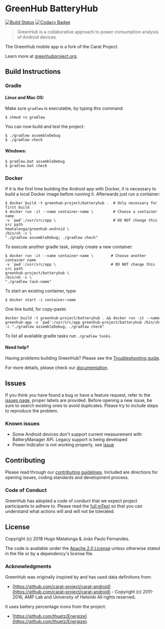# GreenHub BatteryHub

[![Build Status](https://travis-ci.org/greenhub-project/batteryhub.svg?branch=1.2)](https://travis-ci.org/greenhub-project/batteryhub)
[![Codacy Badge](https://api.codacy.com/project/badge/Grade/c87e12f6973248e3bf66f2d34185bdf8)](https://www.codacy.com/app/hmatalonga/batteryhub?utm_source=github.com&amp;utm_medium=referral&amp;utm_content=greenhub-project/batteryhub&amp;utm_campaign=Badge_Grade)

> GreenHub is a collaborative approach to power consumption analysis of Android devices.

The GreenHub mobile app is a fork of the Carat Project.

Learn more at [greenhubproject.org](https://greenhubproject.org).

## Build Instructions

### Gradle

#### Linux and Mac OS:

Make sure `gradlew` is executable, by typing this command:
```shell
$ chmod +x gradlew
```

You can now build and test the project:
```shell
$ ./gradlew assembleDebug
$ ./gradlew check
```

#### Windows:

```shell
$ gradlew.bat assembleDebug
$ gradlew.bat check
```


### Docker

If it is the first time building the Android app with Docker, it is necessary to build a local Docker image before running it. Afterwards just run a container:
```shell
$ docker build -t greenhub-project/batteryhub .  # Only necessary for first build
$ docker run -it --name container-name \         # Choose a container name
-v `pwd`:/usr/src/app \                          # DO NOT change this src path
hmatalonga/greenhub-android \
/bin/sh -c \
"./gradlew assembleDebug; ./gradlew check"
```

To execute another gradle task, simply create a new container:
```shell
$ docker run -it --name container-name \        # Choose another container name
-v `pwd`:/usr/src/app \                         # DO NOT change this src path
greenhub-project/batteryhub \
/bin/sh -c \
"./gradlew task-name"
```

To start an existing container, type:
```shell
$ docker start -i container-name
```

One line build, for copy-paste:
```shell
docker build -t greenhub-project/batteryhub . && docker run -it --name greenhub-app -v `pwd`:/usr/src/app greenhub-project/batteryhub /bin/sh -c "./gradlew assembleDebug; ./gradlew check"
```

To list all available gradle tasks run `./gradlew tasks`.

#### Need help?

Having problems building GreenHub? Please see the [Troubleshooting guide](https://github.com/greenhub-project/batteryhub/wiki/Troubleshooting).

For more details, please check our [documentation](https://docs.greenhubproject.org).

## Issues

If you think you have found a bug or have a feature request, refer to the [issues page](https://github.com/greenhub-project/batteryhub/issues), proper labels are provided.
Before opening a new issue, be sure to search existing ones to avoid duplicates. Please try to include steps to reproduce the problem.

### Known issues

- Some Android devices don't support current measurement with BatteryManager API. Legacy support is being developed
- Power Indicator is not working properly, see [issue](https://github.com/greenhub-project/batteryhub/issues/40)

## Contributing

Please read through our [contributing guidelines](CONTRIBUTING.md). Included are directions for opening issues, coding standards and development process.

### Code of Conduct

GreenHub has adopted a code of conduct that we expect project participants to adhere to.
Please read the [full mText](CODE_OF_CONDUCT.md) so that you can understand what actions will and will not be tolerated.

## License

Copyright (c) 2018 Hugo Matalonga & João Paulo Fernandes.

The code is available under the [Apache 2.0 License](https://opensource.org/licenses/Apache-2.0) unless otherwise stated in the file or by a dependency's license file.

### Acknowledgments

GreenHub was originally inspired by and has used data definitions from:

- [https://github.com/carat-project/carat-android](https://github.com/carat-project/carat-android) - Copyright (c) 2011-2016, AMP Lab and University
of Helsinki All rights reserved.

It uses battery percentage icons from the project:

- [https://github.com/thuetz/Energize](https://github.com/thuetz/Energize).
